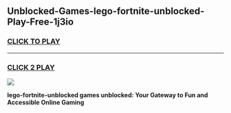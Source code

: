 
## Unblocked-Games-lego-fortnite-unblocked-Play-Free-1j3io
<h3>
<a href="https://premium76.site?title=lego-fortnite-unblocked&ref=21A">CLICK TO PLAY</a></h3>
<hr>

<h3>
<a href="https://premium76.site?title=lego-fortnite-unblocked&ref=21A">CLICK 2 PLAY</a>
  
</h3>

<a href="https://premium76.site?title=lego-fortnite-unblocked&ref=21A"><img src="https://clearcache.store/games.png"></a>


**lego-fortnite-unblocked games unblocked: Your Gateway to Fun and Accessible Online Gaming**
